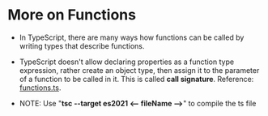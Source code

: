 <h1>More on Functions</h1>

- In TypeScript, there are many ways how functions can be called by writing types that describe functions.

- TypeScript doesn't allow declaring properties as a function type expression, rather create an object type, then assign it to the parameter of a function to be called in it. This is called **call signature**. Reference: [functions.ts](functions.ts).

- NOTE: Use "**tsc --target es2021 <-- fileName -->**" to compile the ts file
